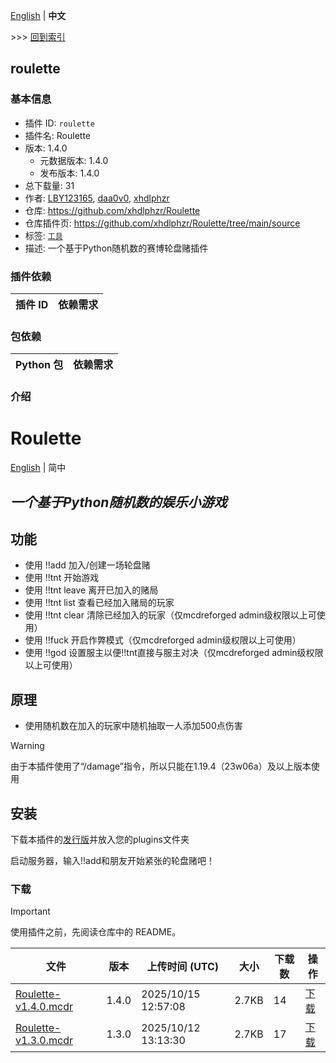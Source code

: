 [English](readme.md) | **中文**

\>\>\> [回到索引](/readme-zh_cn.md)

## roulette

### 基本信息

- 插件 ID: `roulette`
- 插件名: Roulette
- 版本: 1.4.0
  - 元数据版本: 1.4.0
  - 发布版本: 1.4.0
- 总下载量: 31
- 作者: [LBY123165](https://github.com/LBY123165), [daa0v0](https://github.com/daa0v0), [xhdlphzr](https://github.com/xhdlphzr)
- 仓库: https://github.com/xhdlphzr/Roulette
- 仓库插件页: https://github.com/xhdlphzr/Roulette/tree/main/source
- 标签: [`工具`](/labels/tool/readme-zh_cn.md)
- 描述: 一个基于Python随机数的赛博轮盘赌插件

### 插件依赖

| 插件 ID | 依赖需求 |
| --- | --- |

### 包依赖

| Python 包 | 依赖需求 |
| --- | --- |

### 介绍

# Roulette

[English](https://github.com/xhdlphzr/Roulette/tree/main/source/README.md) | 简中

## _一个基于Python随机数的娱乐小游戏_

## 功能

- 使用 !!add 加入/创建一场轮盘赌
- 使用 !!tnt 开始游戏
- 使用 !!tnt leave 离开已加入的赌局
- 使用 !!tnt list 查看已经加入赌局的玩家
- 使用 !!tnt clear 清除已经加入的玩家（仅mcdreforged admin级权限以上可使用）
- 使用 !!fuck 开启作弊模式（仅mcdreforged admin级权限以上可使用）
- 使用 !!god 设置服主以便!!tnt直接与服主对决（仅mcdreforged admin级权限以上可使用）

## 原理

- 使用随机数在加入的玩家中随机抽取一人添加500点伤害

> [!WARNING]
> 由于本插件使用了“/damage”指令，所以只能在1.19.4（23w06a）及以上版本使用

## 安装

下载本插件的[发行版](https://github.com/xhdlphzr/Roulette/releases)并放入您的plugins文件夹

启动服务器，输入!!add和朋友开始紧张的轮盘赌吧！

### 下载

> [!IMPORTANT]
> 使用插件之前，先阅读仓库中的 README。

| 文件 | 版本 | 上传时间 (UTC) | 大小 | 下载数 | 操作 |
| --- | --- | --- | --- | --- | --- |
| [Roulette-v1.4.0.mcdr](https://github.com/xhdlphzr/Roulette/releases/tag/v1.4.0) | 1.4.0 | 2025/10/15 12:57:08 | 2.7KB | 14 | [下载](https://github.com/xhdlphzr/Roulette/releases/download/v1.4.0/Roulette-v1.4.0.mcdr) |
| [Roulette-v1.3.0.mcdr](https://github.com/xhdlphzr/Roulette/releases/tag/v1.3.0) | 1.3.0 | 2025/10/12 13:13:30 | 2.7KB | 17 | [下载](https://github.com/xhdlphzr/Roulette/releases/download/v1.3.0/Roulette-v1.3.0.mcdr) |

